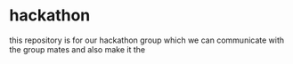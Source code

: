 # hackathon
this repository is for our hackathon group which we can communicate with the group mates and also make it the 
